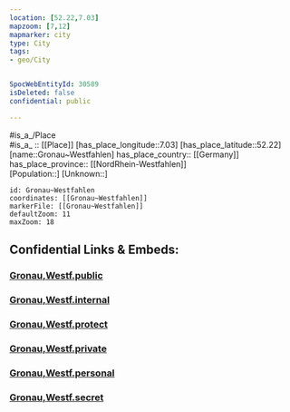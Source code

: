```yaml
---
location: [52.22,7.03] 
mapzoom: [7,12] 
mapmarker: city 
type: City
tags:
- geo/City


SpocWebEntityId: 30589
isDeleted: false
confidential: public

---
```

#is_a_/Place  
#is_a_ :: [[Place]] 
[has_place_longitude::7.03] 
[has_place_latitude::52.22] 
[name::Gronau~Westfahlen] 
has_place_country:: [[Germany]]  
has_place_province:: [[NordRhein-Westfahlen]]  
[Population::] 
[Unknown::] 


```leaflet
id: Gronau~Westfahlen
coordinates: [[Gronau~Westfahlen]] 
markerFile: [[Gronau~Westfahlen]] 
defaultZoom: 11 
maxZoom: 18
```


## Confidential Links & Embeds: 

### [Gronau,Westf.public](/_public/\Earth\Continent\Europe\Europe~Central\Germany\Germany~West\Nordrhein-Westfalen\counties~NW\Borken\cities~BorkenGronau,Westf.public.md) 

### [Gronau,Westf.internal](/_internal/\Earth\Continent\Europe\Europe~Central\Germany\Germany~West\Nordrhein-Westfalen\counties~NW\Borken\cities~BorkenGronau,Westf.internal.md) 

### [Gronau,Westf.protect](/_protect/\Earth\Continent\Europe\Europe~Central\Germany\Germany~West\Nordrhein-Westfalen\counties~NW\Borken\cities~BorkenGronau,Westf.protect.md) 

### [Gronau,Westf.private](/_private/\Earth\Continent\Europe\Europe~Central\Germany\Germany~West\Nordrhein-Westfalen\counties~NW\Borken\cities~BorkenGronau,Westf.private.md) 

### [Gronau,Westf.personal](/_personal/\Earth\Continent\Europe\Europe~Central\Germany\Germany~West\Nordrhein-Westfalen\counties~NW\Borken\cities~BorkenGronau,Westf.personal.md) 

### [Gronau,Westf.secret](/_secret/\Earth\Continent\Europe\Europe~Central\Germany\Germany~West\Nordrhein-Westfalen\counties~NW\Borken\cities~BorkenGronau,Westf.secret.md)

